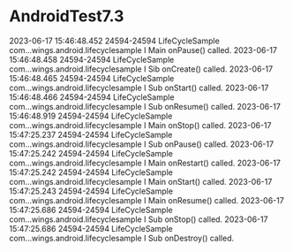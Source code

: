 # AndroidTest7.3

2023-06-17 15:46:48.452 24594-24594 LifeCycleSample         com...wings.android.lifecyclesample  I  Main onPause() called.
2023-06-17 15:46:48.458 24594-24594 LifeCycleSample        com...wings.android.lifecyclesample  I  Sib onCreate() called.
2023-06-17 15:46:48.465 24594-24594 LifeCycleSample         com...wings.android.lifecyclesample  I  Sub onStart() called.
2023-06-17 15:46:48.466 24594-24594 LifeCycleSample         com...wings.android.lifecyclesample  I  Sub onResume() called.
2023-06-17 15:46:48.919 24594-24594 LifeCycleSample         com...wings.android.lifecyclesample  I  Main onStop() called.
2023-06-17 15:47:25.237 24594-24594 LifeCycleSample         com...wings.android.lifecyclesample  I  Sub onPause() called.
2023-06-17 15:47:25.242 24594-24594 LifeCycleSample         com...wings.android.lifecyclesample  I  Main onRestart() called.
2023-06-17 15:47:25.242 24594-24594 LifeCycleSample         com...wings.android.lifecyclesample  I  Main onStart() called.
2023-06-17 15:47:25.243 24594-24594 LifeCycleSample         com...wings.android.lifecyclesample  I  Main onResume() called.
2023-06-17 15:47:25.686 24594-24594 LifeCycleSample         com...wings.android.lifecyclesample  I  Sub onStop() called.
2023-06-17 15:47:25.686 24594-24594 LifeCycleSample         com...wings.android.lifecyclesample  I  Sub onDestroy() called.
